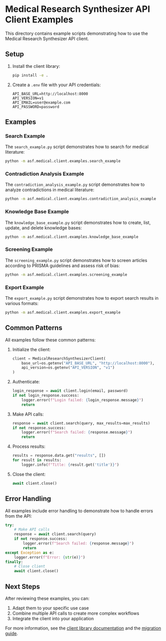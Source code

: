 # Medical Research Synthesizer API Client Examples

This directory contains example scripts demonstrating how to use the Medical Research Synthesizer API client.

## Setup

1. Install the client library:
   ```bash
   pip install -e .
   ```

2. Create a `.env` file with your API credentials:
   ```
   API_BASE_URL=http://localhost:8000
   API_VERSION=v1
   API_EMAIL=user@example.com
   API_PASSWORD=password
   ```

## Examples

### Search Example

The `search_example.py` script demonstrates how to search for medical literature:

```bash
python -m asf.medical.client.examples.search_example
```

### Contradiction Analysis Example

The `contradiction_analysis_example.py` script demonstrates how to analyze contradictions in medical literature:

```bash
python -m asf.medical.client.examples.contradiction_analysis_example
```

### Knowledge Base Example

The `knowledge_base_example.py` script demonstrates how to create, list, update, and delete knowledge bases:

```bash
python -m asf.medical.client.examples.knowledge_base_example
```

### Screening Example

The `screening_example.py` script demonstrates how to screen articles according to PRISMA guidelines and assess risk of bias:

```bash
python -m asf.medical.client.examples.screening_example
```

### Export Example

The `export_example.py` script demonstrates how to export search results in various formats:

```bash
python -m asf.medical.client.examples.export_example
```

## Common Patterns

All examples follow these common patterns:

1. Initialize the client:
   ```python
   client = MedicalResearchSynthesizerClient(
       base_url=os.getenv("API_BASE_URL", "http://localhost:8000"),
       api_version=os.getenv("API_VERSION", "v1")
   )
   ```

2. Authenticate:
   ```python
   login_response = await client.login(email, password)
   if not login_response.success:
       logger.error(f"Login failed: {login_response.message}")
       return
   ```

3. Make API calls:
   ```python
   response = await client.search(query, max_results=max_results)
   if not response.success:
       logger.error(f"Search failed: {response.message}")
       return
   ```

4. Process results:
   ```python
   results = response.data.get("results", [])
   for result in results:
       logger.info(f"Title: {result.get('title')}")
   ```

5. Close the client:
   ```python
   await client.close()
   ```

## Error Handling

All examples include error handling to demonstrate how to handle errors from the API:

```python
try:
    # Make API calls
    response = await client.search(query)
    if not response.success:
        logger.error(f"Search failed: {response.message}")
        return
except Exception as e:
    logger.error(f"Error: {str(e)}")
finally:
    # Close client
    await client.close()
```

## Next Steps

After reviewing these examples, you can:

1. Adapt them to your specific use case
2. Combine multiple API calls to create more complex workflows
3. Integrate the client into your application

For more information, see the [client library documentation](../README.md) and the [migration guide](../MIGRATION_GUIDE.md).
